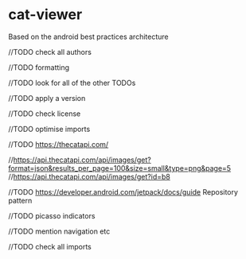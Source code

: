 # cat-viewer


Based on the android best practices architecture

//TODO check all authors

//TODO formatting

//TODO look for all of the other TODOs

//TODO apply a version

//TODO check license

//TODO optimise imports

//TODO https://thecatapi.com/

//https://api.thecatapi.com/api/images/get?format=json&results_per_page=100&size=small&type=png&page=5
//https://api.thecatapi.com/api/images/get?id=b8

//TODO https://developer.android.com/jetpack/docs/guide Repository pattern

//TODO picasso indicators

//TODO mention navigation etc

//TODO check all imports
